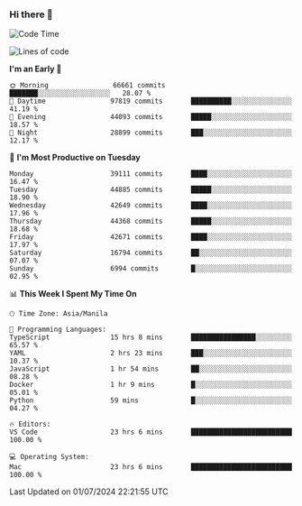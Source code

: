 ### Hi there 👋

<!--START_SECTION:waka-->
![Code Time](http://img.shields.io/badge/Code%20Time-5%2C316%20hrs%2014%20mins-blue)

![Lines of code](https://img.shields.io/badge/From%20Hello%20World%20I%27ve%20Written-111.9%20million%20lines%20of%20code-blue)

**I'm an Early 🐤** 

```text
🌞 Morning                66661 commits       ███████░░░░░░░░░░░░░░░░░░   28.07 % 
🌆 Daytime                97819 commits       ██████████░░░░░░░░░░░░░░░   41.19 % 
🌃 Evening                44093 commits       █████░░░░░░░░░░░░░░░░░░░░   18.57 % 
🌙 Night                  28899 commits       ███░░░░░░░░░░░░░░░░░░░░░░   12.17 % 
```
📅 **I'm Most Productive on Tuesday** 

```text
Monday                   39111 commits       ████░░░░░░░░░░░░░░░░░░░░░   16.47 % 
Tuesday                  44885 commits       █████░░░░░░░░░░░░░░░░░░░░   18.90 % 
Wednesday                42649 commits       ████░░░░░░░░░░░░░░░░░░░░░   17.96 % 
Thursday                 44368 commits       █████░░░░░░░░░░░░░░░░░░░░   18.68 % 
Friday                   42671 commits       ████░░░░░░░░░░░░░░░░░░░░░   17.97 % 
Saturday                 16794 commits       ██░░░░░░░░░░░░░░░░░░░░░░░   07.07 % 
Sunday                   6994 commits        █░░░░░░░░░░░░░░░░░░░░░░░░   02.95 % 
```


📊 **This Week I Spent My Time On** 

```text
🕑︎ Time Zone: Asia/Manila

💬 Programming Languages: 
TypeScript               15 hrs 8 mins       ████████████████░░░░░░░░░   65.57 % 
YAML                     2 hrs 23 mins       ███░░░░░░░░░░░░░░░░░░░░░░   10.37 % 
JavaScript               1 hr 54 mins        ██░░░░░░░░░░░░░░░░░░░░░░░   08.28 % 
Docker                   1 hr 9 mins         █░░░░░░░░░░░░░░░░░░░░░░░░   05.01 % 
Python                   59 mins             █░░░░░░░░░░░░░░░░░░░░░░░░   04.27 % 

🔥 Editors: 
VS Code                  23 hrs 6 mins       █████████████████████████   100.00 % 

💻 Operating System: 
Mac                      23 hrs 6 mins       █████████████████████████   100.00 % 
```


 Last Updated on 01/07/2024 22:21:55 UTC
<!--END_SECTION:waka-->


<!--
**rad182/rad182** is a ✨ _special_ ✨ repository because its `README.md` (this file) appears on your GitHub profile.

Here are some ideas to get you started:

- 🔭 I’m currently working on ...
- 🌱 I’m currently learning ...
- 👯 I’m looking to collaborate on ...
- 🤔 I’m looking for help with ...
- 💬 Ask me about ...
- 📫 How to reach me: ...
- 😄 Pronouns: ...
- ⚡ Fun fact: ...
-->
